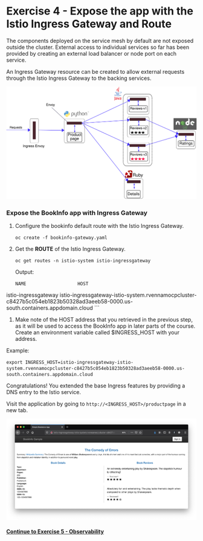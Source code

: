 # Exercise 4 - Expose the app with the Istio Ingress Gateway and Route

The components deployed on the service mesh by default are not exposed outside the cluster. External access to individual services so far has been provided by creating an external load balancer or node port on each service.

An Ingress Gateway resource can be created to allow external requests through the Istio Ingress Gateway to the backing services.

![](../README_images/withistio.svg)

### Expose the BookInfo app with Ingress Gateway

1. Configure the bookinfo default route with the Istio Ingress Gateway. 

    ```shell
    oc create -f bookinfo-gateway.yaml
    ```

2. Get the **ROUTE** of the Istio Ingress Gateway.

    ```shell
    oc get routes -n istio-system istio-ingressgateway
    ```
    Output:
    ```shell
    NAME                   HOST
istio-ingressgateway   istio-ingressgateway-istio-system.rvennamocpcluster-c8427b5c054eb1823b50328ad3aeeb58-0000.us-south.containers.appdomain.cloud
    ```

1. Make note of the HOST address that you retrieved in the previous step, as it will be used to access the BookInfo app in later parts of the course. Create an environment variable called $INGRESS_HOST with your address.

Example:
```
export INGRESS_HOST=istio-ingressgateway-istio-system.rvennamocpcluster-c8427b5c054eb1823b50328ad3aeeb58-0000.us-south.containers.appdomain.cloud
```

Congratulations! You extended the base Ingress features by providing a DNS entry to the Istio service.

Visit the application by going to `http://<INGRESS_HOST>/productpage` in a new tab.

![](../README_images/bookinfo.png)

#### [Continue to Exercise 5 - Observability](../exercise-5/README.md)